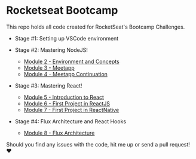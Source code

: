 # Rocketseat Bootcamp

This repo holds all code created for RocketSeat's Bootcamp Challenges.

- Stage #1: Setting up VSCode environment

- Stage #2: Mastering NodeJS!

  - [Module 2 - Environment and Concepts](stage2/challenge2)
  - [Module 3 - Meetapp](stage2/challenge3)
  - [Module 4 - Meetapp Continuation](stage2/challenge4)

- Stage #3: Mastering React!

  - [Module 5 - Introduction to React](stage3/challenge5)
  - [Module 6 - First Project in ReactJS](stage3/challenge6)
  - [Module 7 - First Project in ReactNative](stage3/challenge7)

- Stage #4: Flux Architecture and React Hooks
  - [Module 8 - Flux Architecture](stage4/challenge8)

Should you find any issues with the code, hit me up or send a pull request! :heart:
